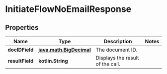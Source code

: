 
# InitiateFlowNoEmailResponse

## Properties
Name | Type | Description | Notes
------------ | ------------- | ------------- | -------------
**docIDField** | [**java.math.BigDecimal**](java.math.BigDecimal.md) | The document ID. | 
**resultField** | **kotlin.String** | Displays the result of the call. | 



